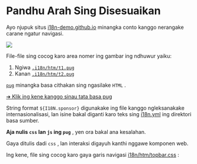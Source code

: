# Pandhu Arah Sing Disesuaikan

Ayo njupuk situs [i18n-demo.github.io](//i18n-demo.github.io) minangka conto kanggo nerangake carane ngatur navigasi.

![](https://p.3ti.site/1731036697.avif)

File-file sing cocog karo area nomer ing gambar ing ndhuwur yaiku:

1. Ngiwa [`.i18n/htm/t1.pug`](https://github.com/i18n-site/demo.i18n.site/blob/main/.i18n/htm/t1.pug)
2. Kanan [`.i18n/htm/t2.pug`](https://github.com/i18n-site/demo.i18n.site/blob/main/.i18n/htm/t2.pug)

[`pug`](https://pugjs.org) minangka basa cithakan sing ngasilake `HTML` .

[➔ Klik ing kene kanggo sinau tata basa pug](https://pugjs.org)

String format `${I18N.sponsor}` digunakake ing file kanggo ngleksanakake internasionalisasi, lan isine bakal diganti karo teks sing [i18n.yml](https://github.com/i18n-site/demo.i18n.site/blob/main/en/i18n.yml) ing direktori basa sumber.

**Aja nulis `css` lan `js` ing `pug`** , yen ora bakal ana kesalahan.

Gaya ditulis dadi `css` , lan interaksi digayuh kanthi nggawe komponen web.

Ing kene, file sing cocog karo gaya garis navigasi [i18n/htm/topbar.css](https://github.com/i18n-site/demo.i18n.site/blob/main/.i18n/htm/topbar.css) :
